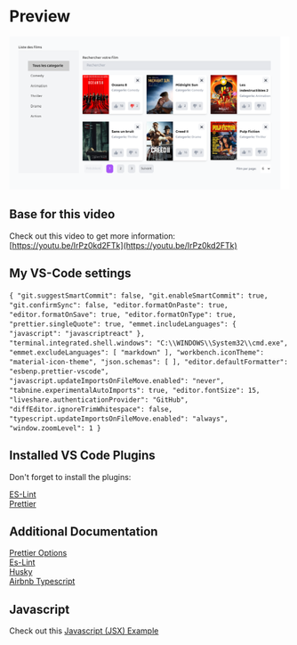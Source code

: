 # Preview

![alt text](./media/preview.png)

## Base for this video

Check out this video to get more information: [https://youtu.be/IrPz0kd2FTk](https://youtu.be/IrPz0kd2FTk)

## My VS-Code settings

`{ "git.suggestSmartCommit": false, "git.enableSmartCommit": true, "git.confirmSync": false, "editor.formatOnPaste": true, "editor.formatOnSave": true, "editor.formatOnType": true, "prettier.singleQuote": true, "emmet.includeLanguages": { "javascript": "javascriptreact" }, "terminal.integrated.shell.windows": "C:\\WINDOWS\\System32\\cmd.exe", "emmet.excludeLanguages": [ "markdown" ], "workbench.iconTheme": "material-icon-theme", "json.schemas": [ ], "editor.defaultFormatter": "esbenp.prettier-vscode", "javascript.updateImportsOnFileMove.enabled": "never", "tabnine.experimentalAutoImports": true, "editor.fontSize": 15, "liveshare.authenticationProvider": "GitHub", "diffEditor.ignoreTrimWhitespace": false, "typescript.updateImportsOnFileMove.enabled": "always", "window.zoomLevel": 1 }`

## Installed VS Code Plugins

Don't forget to install the plugins:

[ES-Lint](https://marketplace.visualstudio.com/items?itemName=dbaeumer.vscode-eslint) <br/>
[Prettier](https://marketplace.visualstudio.com/items?itemName=esbenp.prettier-vscode)

## Additional Documentation

[Prettier Options](https://prettier.io/docs/en/options.html) <br/>
[Es-Lint](https://eslint.org/docs/user-guide/getting-started) <br/>
[Husky](https://typicode.github.io/husky/#/) <br/>
[Airbnb Typescript](https://www.npmjs.com/package/eslint-config-airbnb-typescript)

## Javascript

Check out this [Javascript (JSX) Example](https://github.com/samfromaway/Javascript-ES-Lint-Template)

